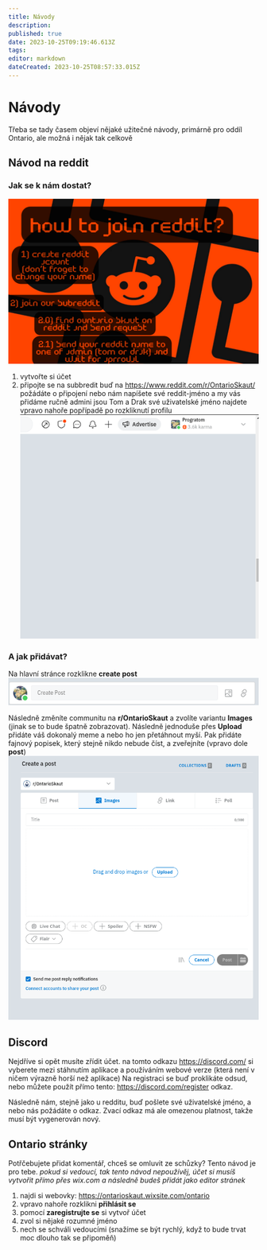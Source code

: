 ```yaml
---
title: Návody
description: 
published: true
date: 2023-10-25T09:19:46.613Z
tags: 
editor: markdown
dateCreated: 2023-10-25T08:57:33.015Z
---
```


# Návody
Třeba se tady časem objeví nějaké užitečné návody, primárně pro oddíl Ontario, ale možná i nějak tak celkově


## Návod na reddit

### Jak se k nám dostat?
![new.png](/obrazky/new.png)

1) vytvořte si účet
2) připojte se na subbredit
	buď na https://www.reddit.com/r/OntarioSkaut/ požádáte o připojení
  nebo nám napíšete své reddit-jméno a my vás přidáme ručně
  admini jsou Tom a Drak
 své uživatelské jméno najdete vpravo nahoře
 popřípadě po rozkliknutí profilu
![reddit_name.png](/obrazky/reddit_name.png)

### A jak přidávat?

Na hlavní stránce rozklikne **create post**
![reddit_create_02.png](/obrazky/reddit_create_02.png)

Následně změníte communitu na **r/OntarioSkaut** a zvolíte variantu **Images** (jinak se to bude špatně zobrazovat). Následně jednoduše přes **Upload** přidáte váš dokonalý meme a nebo ho jen přetáhnout myší.
Pak přidáte fajnový popisek, který stejně nikdo nebude číst, a zveřejníte (vpravo dole **post**)
![reddit_create.png](/obrazky/reddit_create.png)

## Discord
Nejdříve si opět musíte zřídit účet. 
na tomto odkazu https://discord.com/ si vyberete mezi stáhnutím aplikace a používáním webové verze (která není v ničem výrazně horší než aplikace)
Na registraci se buď proklikáte odsud, nebo můžete použít přímo tento: https://discord.com/register odkaz.

Následně nám, stejně jako u redditu, buď pošlete své uživatelské jméno, a nebo nás požádáte o odkaz. Zvací odkaz má ale omezenou platnost, takže musí být vygenerován nový.

## Ontario stránky
Potřčebujete přidat komentář, chceš se omluvit ze schůzky? Tento návod je pro tebe.
*pokud si vedoucí, tak tento návod nepoužívěj, účet si musíš vytvořit přímo přes wix.com a následně budeš přidát jako editor stránek*
1) najdi si webovky: https://ontarioskaut.wixsite.com/ontario
2) vpravo nahoře rozklikni **přihlásit se**
3) pomocí **zaregistrujte se** si vytvoř účet
4) zvol si nějaké rozumné jméno
5) nech se schváli vedoucími (snažíme se být rychlý, když to bude trvat moc dlouho tak se připoměň)



